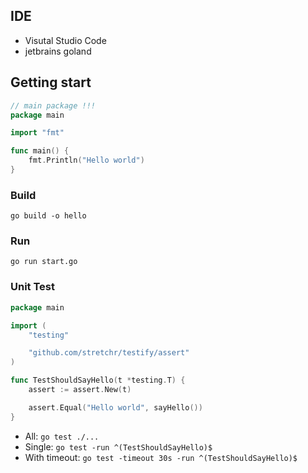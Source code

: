 ## IDE
- Visutal Studio Code
- jetbrains goland


## Getting start

```go
// main package !!!
package main

import "fmt"

func main() {
    fmt.Println("Hello world")
}
```

### Build

`go build -o hello`

### Run

`go run start.go`

### Unit Test

```go
package main

import (
	"testing"

	"github.com/stretchr/testify/assert"
)

func TestShouldSayHello(t *testing.T) {
	assert := assert.New(t)

	assert.Equal("Hello world", sayHello())
}
```

- All: `go test ./...`
- Single: `go test -run ^(TestShouldSayHello)$`
- With timeout: `go test -timeout 30s -run ^(TestShouldSayHello)$`
